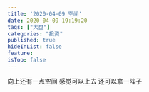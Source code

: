 ```yaml
---
title: '2020-04-09 空间'
date: 2020-04-09 19:19:20
tags: ["大盘"]
categories: "投资"
published: true
hideInList: false
feature: 
isTop: false
---
```

向上还有一点空间
感觉可以上去
还可以拿一阵子
<!-- more -->
